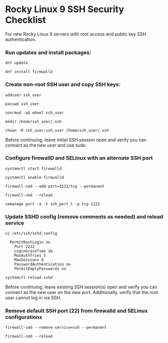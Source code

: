 # Rocky Linux 9 SSH Security Checklist
For new Rocky Linux 9 servers with root access and public key SSH authentication.

### Run updates and install packages:
`dnf update`

`dnf install firewalld`

### Create non-root SSH user and copy SSH keys:
`adduser ssh_user`

`passwd ssh_user`

`usermod -aG wheel ssh_user`

`mkdir /home/ssh_user/.ssh`

`chown -R ssh_user:ssh_user /home/ssh_user/.ssh`

Before continuing, leave initial SSH session open and verify you can connect as the new user and use sudo

### Configure firewallD and SELinux with an alternate SSH port
`systemctl start firewalld`

`systemctl enable firewalld`

`firewall-cmd --add-port=2222/tcp --permanent`

`firewall-cmd --reload`

`semanage port -a -t ssh_port_t -p tcp 2222`

### Update SSHD config (remove comments as needed) and reload service
`vi /etc/ssh/sshd_config`

```
  PermitRootLogin no
	Port 2222
	LoginGraceTime 1m
	MaxAuthTries 5
	MaxSessions 8
	PasswordAuthentication no
	PermitEmptyPasswords no
 ```
  
`systemctl reload sshd`

Before continuing, leave existing SSH session(s) open and verify you can connect as the new user on the new port. Additionally, verify that the root user cannot log in via SSH.

### Remove default SSH port (22) from firewalld and SELinux configurations
`firewall-cmd --remove-service=ssh --permanent`

`firewall-cmd --reload`
